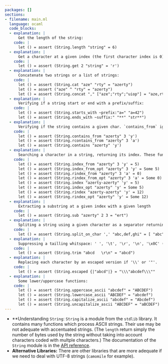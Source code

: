 ```yaml
---
packages: []
sections:
- filename: main.ml
  language: ocaml
  code_blocks:
  - explanation: |
      Get the length of the string:
    code: |
      let () = assert (String.length "string" = 6)
  - explanation: |
      Get a character at a given index (the first character index is 0):
    code: |
      let () = assert (String.get 2 "string" = 'r')
  - explanation: |
      Concatenate two strings or a list of strings:
    code: |
      let () = assert (String.cat "aze" "rty" = "azerty")
      let () = assert ("aze" ^ "rty" = "azerty")
      let () = assert (String.concat "," ["aze";"rty";"uiop"] = "aze,rty,uiop"])
  - explanation: |
      Verifying if a string start or end with a prefix/suffix:
    code: |
      let () = assert (String.starts_with ~prefix:"a=" "a=42")
      let () = assert (String.ends_with ~suffix:" "**" "str**")
  - explanation: |
      Verifying if the string contains a given char. `contains_from` ignore characters before a given index. `rcontains_from` ignore characters after the given index. (The character pointed by the index is always considered).
    code: |
      let () = assert (String.contains_from "azerty" 3 'y')
      let () = assert (String.rcontains_from "azerty" 3 'a')
      let () = assert (String.contains "azerty" 'y')
  - explanation: |
      Searching a character in a string, returning its index. These functions are similar to the previous ones. The `_opt` versions return `None` if the character is not found, and `Some index` if it exists. The other functions raise a`n `Not_found` if no characters are found. The `r` functions search backward from the index (or the end with `rindex`).
    code: |
      let () = assert (String.index_from "azerty" 3 'y' = 5)
      let () = assert (String.index_from_opt "azerty" 3 'y' = Some 5)
      let () = assert (String.rindex_from "azerty" 3 'a' = 0)
      let () = assert (String.rindex_from_opt "azerty" 3 'a' = Some 0)
      let () = assert (String.index "azerty-azerty" 'y' = 5)
      let () = assert (String.index_opt "azerty" 'y' = Some 5)
      let () = assert (String.rindex "azerty-azerty" 'y' = 12)
      let () = assert (String.rindex_opt "azerty" 'y' = Some 12)
  - explanation: |
      Extracting a substring at a given index with a given length
    code: |
      let () = assert (String.sub "azerty" 2 3 = "ert")
  - explanation: |
      Spliting a string using a given character as a separator returning a list of substrings:
    code: |
      let () = assert (String.split_on_char ',' "abc,def,ghi" = [ "abc"; "def"; "ghi"])
  - explanation: |
      Suppressing a tailling whitspace: ' ', '\t', '\r', '\n', '\x0C' (form-feed)
    code: |
      let () = assert (String.trim "abcd   \r\n" = "abcd")
  - explanation: |
      Replacing each character by an escaped version if '\\' or '"'.
    code: |
      let () = assert (String.escaped {|"abcd"|} = "\\\"abcdef\\\""
  - explanation: |
      Some lower/uppercase functions:
    code: |
      let () = assert (String.uppercase_ascii "abcdef" = "ABCDEF")
      let () = assert (String.lowercase_ascii "ABCDEF" = "abcdef")
      let () = assert (String.capitalize_ascii "abcdef" = "Abcdef")
      let () = assert (String.uncapitalize_ascii "ABCDEF" = "aBCDEF")
---
```


- **Understanding `String`: `String` is a module from the `stdlib` library. It contains many functions which process ASCII strings. Their use may be not adequate with accentuated strings. (The `length` return simply the number of bytes used by the string without taking into account characters coded with multple characters.) The documentation of the `String` module is in the [API reference](https://v2.ocaml.org/api/Stdlib.String.html).
- **Alternative Libraries:** There are other libraries that are more adequate if we need to deal with UTF-8 strings (`camomile` for example).
